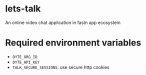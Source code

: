 # lets-talk
An online video chat application in fastn app ecosystem

# Required environment variables

- `DYTE_ORG_ID`
- `DYTE_API_KEY`
- `TALK_SECURE_SESSIONS`: use secure http cookies
